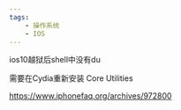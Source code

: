 ```yaml
---
tags:
    - 操作系统
    - IOS
---
```


ios10越狱后shell中没有du

需要在Cydia重新安装 Core Utilities



https://www.iphonefaq.org/archives/972800

